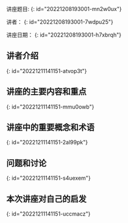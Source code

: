 讲座题目:
{: id="20221208193001-mn2w0ux"}

讲者：
{: id="20221208193001-7wdpu25"}

讲座日期：
{: id="20221208193001-h7xbrqh"}

## 讲者介绍
{: id="20221211141151-atvop3t"}

## 讲座的主要内容和重点
{: id="20221211141151-mmu0owb"}

## 讲座中的重要概念和术语
{: id="20221211141151-2al99pk"}

## 问题和讨论
{: id="20221211141151-s4uexem"}

## 本次讲座对自己的启发
{: id="20221211141151-uccmacz"}
